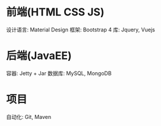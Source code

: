 
前端(HTML CSS JS)
===

设计语言: Material Design
框架: Bootstrap 4
库: Jquery, Vuejs

后端(JavaEE)
===

容器: Jetty + Jar
数据库: MySQL, MongoDB


项目
===

自动化: Git, Maven


